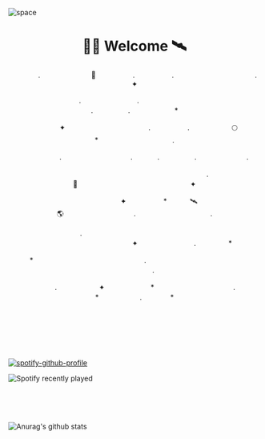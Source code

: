 ![space](https://user-images.githubusercontent.com/93513959/153272999-db6423b1-a80f-4b72-bf4c-7be2c9d6d328.png)



<h1 align="center">👨‍🚀 Welcome  🛰︎</h1>

  
<p align="center">　　　　.　　　　　　  　🌠　　　   　. 　　　　　.　　　　　　　　　　　  . 　　　 　       ✦     </p>
<p align="center">.　　　　　　　　.　　  　　　　  　 　　　　　　　　　　　.　　　　　.　　　　   　 *             　     </p>
<p align="center">　　　　✦　　　　　  　　　　    　. 　　　　　.　　　　　　🌕　*　　　　　　　　　　               .</p>
<p align="center">　　  　         　　. 　　　　   　 　　　.     　   　　.　　　　　.　　　   　　　         . 　     </p>
<p align="center">　　　　　　　　　　  　　　　   　 　　　　.　　　　🚀　　　　　　　　　　　　　　           　  ✦　　　</p>
<p align="center"> 　　　　　　　✦　　　 　　*　　   🛰︎　 　　　　　🌎　　　　　　　　　　.　　　　　　　   　　        .    　   </p>
<p align="center">.　　　　　　　　　　  　　　　   　 　　　　　　　　　　　　 ✦　　　　　　　　.　   　　   *          　  　　   </p>
<p align="center">　　　*　　　　　　  　　　   　 　　　　.　　　　　　　　　　　　　　　　   　　            　  　.　            </p>
<p align="center">　　　.　　　　　　✦  　　　　　   *　 　　　　　　　　　　.　　　　　　　*　　　　　   .　           　  　*　  </p>

<br>
<br>
<br>
<br>
<br>

[![spotify-github-profile](https://spotify-github-profile.vercel.app/api/view?uid=31oxb6keygqygrc6riudse47js5m&cover_image=true&theme=novatorem&show_offline=false&background_color=121212&bar_color=53b14f&bar_color_cover=false)](https://github.com/kittinan/spotify-github-profile)

![Spotify recently played](https://spotify-recently-played-readme.vercel.app/api?user=31oxb6keygqygrc6riudse47js5m)
  
</h4>

<br>
<br>
<br>


<!--![Top Langs](https://github-readme-stats.vercel.app/api/top-langs/?username=KYJKY&layout=compact&theme=tokyonight)-->


<p align="left">

![Anurag's github stats](https://github-readme-stats.vercel.app/api?username=KYJKY&show_icons=true&theme=tokyonight)
  
  
  
<!--START_SECTION:waka-->
<!--END_SECTION:waka-->
